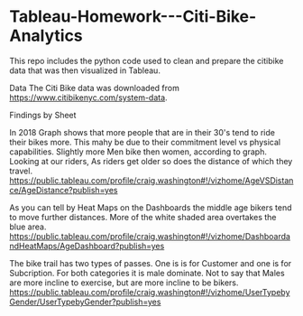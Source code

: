 # Tableau-Homework---Citi-Bike-Analytics

This repo includes the python code used to clean and prepare the citibike data that was then visualized in Tableau. 

Data
The Citi Bike data was downloaded from https://www.citibikenyc.com/system-data.

Findings by Sheet

In 2018 Graph shows that more people that are in their 30's tend to ride their bikes more. This mahy be due to their commitment level vs physical capabilities. Slightly more Men bike then women, according to graph.
Looking at our riders, As riders get older so does the distance of which they travel.
https://public.tableau.com/profile/craig.washington#!/vizhome/AgeVSDistance/AgeDistance?publish=yes

As you can tell by  Heat Maps on the Dashboards the middle age bikers tend to move  further distances. More  of the white shaded  area overtakes the blue area.
https://public.tableau.com/profile/craig.washington#!/vizhome/DashboardandHeatMaps/AgeDashboard?publish=yes

The bike trail has two types of passes. One is is for Customer and one is for Subcription. For both categories it is male dominate. Not to  say that Males are more incline to exercise, but are more incline to be bikers.
https://public.tableau.com/profile/craig.washington#!/vizhome/UserTypebyGender/UserTypebyGender?publish=yes




